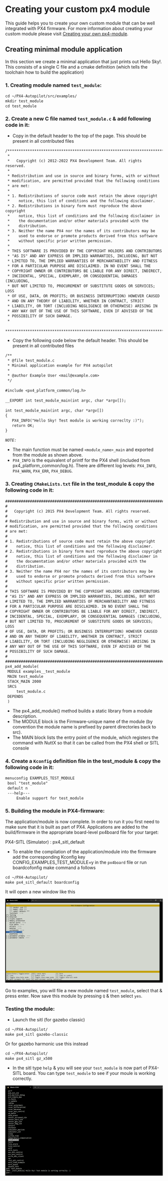 # Creating your custom px4 module
This guide helps you to create your own custom module that can be well integrated with PX4 firmware. For more information about creating your custom module please visit [Creating your own px4-module](https://github.com/PX4/PX4-user_guide/blob/main/tr/modules/hello_sky.md).

## Creating minimal module application
In this section we create a minimal application that just prints out Hello Sky!. This consists of a single C file and a cmake definition (which tells the toolchain how to build the application)

### 1. Creating module named `test_module`:
```
cd ~/PX4-Autopilot/src/examples/
mkdir test_module
cd test_module
```

### 2. Create a new C file named `test_module.c` & add following code in it:

- Copy in the default header to the top of the page. This should be present in all contributed files
```
/****************************************************************************
 *
 *   Copyright (c) 2012-2022 PX4 Development Team. All rights reserved.
 *
 * Redistribution and use in source and binary forms, with or without
 * modification, are permitted provided that the following conditions
 * are met:
 *
 * 1. Redistributions of source code must retain the above copyright
 *    notice, this list of conditions and the following disclaimer.
 * 2. Redistributions in binary form must reproduce the above copyright
 *    notice, this list of conditions and the following disclaimer in
 *    the documentation and/or other materials provided with the
 *    distribution.
 * 3. Neither the name PX4 nor the names of its contributors may be
 *    used to endorse or promote products derived from this software
 *    without specific prior written permission.
 *
 * THIS SOFTWARE IS PROVIDED BY THE COPYRIGHT HOLDERS AND CONTRIBUTORS
 * "AS IS" AND ANY EXPRESS OR IMPLIED WARRANTIES, INCLUDING, BUT NOT
 * LIMITED TO, THE IMPLIED WARRANTIES OF MERCHANTABILITY AND FITNESS
 * FOR A PARTICULAR PURPOSE ARE DISCLAIMED. IN NO EVENT SHALL THE
 * COPYRIGHT OWNER OR CONTRIBUTORS BE LIABLE FOR ANY DIRECT, INDIRECT,
 * INCIDENTAL, SPECIAL, EXEMPLARY, OR CONSEQUENTIAL DAMAGES (INCLUDING,
 * BUT NOT LIMITED TO, PROCUREMENT OF SUBSTITUTE GOODS OR SERVICES; LOSS
 * OF USE, DATA, OR PROFITS; OR BUSINESS INTERRUPTION) HOWEVER CAUSED
 * AND ON ANY THEORY OF LIABILITY, WHETHER IN CONTRACT, STRICT
 * LIABILITY, OR TORT (INCLUDING NEGLIGENCE OR OTHERWISE) ARISING IN
 * ANY WAY OUT OF THE USE OF THIS SOFTWARE, EVEN IF ADVISED OF THE
 * POSSIBILITY OF SUCH DAMAGE.
 *
 ****************************************************************************/
```
- Copy the following code below the default header. This should be present in all contributed files

```
/**
 * @file test_module.c
 * Minimal application example for PX4 autopilot
 *
 * @author Example User <mail@example.com>
 */

#include <px4_platform_common/log.h>

__EXPORT int test_module_main(int argc, char *argv[]);

int test_module_main(int argc, char *argv[])
{
   PX4_INFO("Hello Sky! Test module is working correclty :)");
   return OK;
}
```
*`NOTE:`*
- The main function must be named `<module_name>_main` and exported from the module as shown above.
- `PX4_INFO` is the equivalent of printf for the PX4 shell (included from px4_platform_common/log.h). There are different log levels: `PX4_INFO`, `PX4_WARN`, `PX4_ERR`, `PX4_DEBUG`.

### 3. Creating `CMakeLists.txt` file in the test_module & copy the following code in it:
```
############################################################################
#
#   Copyright (c) 2015 PX4 Development Team. All rights reserved.
#
# Redistribution and use in source and binary forms, with or without
# modification, are permitted provided that the following conditions
# are met:
#
# 1. Redistributions of source code must retain the above copyright
#    notice, this list of conditions and the following disclaimer.
# 2. Redistributions in binary form must reproduce the above copyright
#    notice, this list of conditions and the following disclaimer in
#    the documentation and/or other materials provided with the
#    distribution.
# 3. Neither the name PX4 nor the names of its contributors may be
#    used to endorse or promote products derived from this software
#    without specific prior written permission.
#
# THIS SOFTWARE IS PROVIDED BY THE COPYRIGHT HOLDERS AND CONTRIBUTORS
# "AS IS" AND ANY EXPRESS OR IMPLIED WARRANTIES, INCLUDING, BUT NOT
# LIMITED TO, THE IMPLIED WARRANTIES OF MERCHANTABILITY AND FITNESS
# FOR A PARTICULAR PURPOSE ARE DISCLAIMED. IN NO EVENT SHALL THE
# COPYRIGHT OWNER OR CONTRIBUTORS BE LIABLE FOR ANY DIRECT, INDIRECT,
# INCIDENTAL, SPECIAL, EXEMPLARY, OR CONSEQUENTIAL DAMAGES (INCLUDING,
# BUT NOT LIMITED TO, PROCUREMENT OF SUBSTITUTE GOODS OR SERVICES; LOSS
# OF USE, DATA, OR PROFITS; OR BUSINESS INTERRUPTION) HOWEVER CAUSED
# AND ON ANY THEORY OF LIABILITY, WHETHER IN CONTRACT, STRICT
# LIABILITY, OR TORT (INCLUDING NEGLIGENCE OR OTHERWISE) ARISING IN
# ANY WAY OUT OF THE USE OF THIS SOFTWARE, EVEN IF ADVISED OF THE
# POSSIBILITY OF SUCH DAMAGE.
#
############################################################################
px4_add_module(
 MODULE examples__test_module
 MAIN test_module
 STACK_MAIN 2000
 SRCS
     test_module.c
 DEPENDS
 )
```
- The px4_add_module() method builds a static library from a module description.
- The MODULE block is the Firmware-unique name of the module (by convention the module name is prefixed by parent directories back to src).
- The MAIN block lists the entry point of the module, which registers the command with NuttX so that it can be called from the PX4 shell or SITL console

### 4. Create a `Kconfig` definition file in the test_module & copy the following code in it:
```
menuconfig EXAMPLES_TEST_MODULE
 bool "test_module"
 default n
 ---help---
     Enable support for test_module
```

### 5. Building the module in PX4-firmware:
The application/module is now complete. In order to run it you first need to make sure that it is built as part of PX4. Applications are added to the build/firmware in the appropriate board-level px4board file for your target:

PX4-SITL (Simulator) : px4_sitl_default

- To enable the compilation of the application/module into the firmware add the corresponding Kconfig key CONFIG_EXAMPLES_TEST_MODULE=y in the `px4board` file or run boardcofonfig make command a follows
```
cd ~/PX4-Autopilot/
make px4_sitl_default boardconfig
```
It will open a new window like this
<div align="center">
  <img src="media/building_module.png" alt="Building test_module" />
</div>

Go to examples, you will file a new module named `test_module`, select that & press enter. Now save this module by pressing `Q` & then select `yes`.

### Testing the module:
- Launch the sitl (for gazebo classic)
```
cd ~/PX4-Autopilot/
make px4_sitl gazebo-classic
```
Or for gazebo harmonic use this instead
```
cd ~/PX4-Autopilot/
make px4_sitl gz_x500
```
- In the sitl type `help` & you will see your `test_module` is now part of PX4-SITL board.
You can type `test_module` to see if your moule is working correctly.

<div align="center">
  <img src="media/testing_module.png" alt="Running test_module" />
</div>
